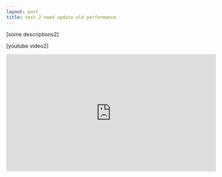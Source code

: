 ```yaml
---
layout: post
title: test 2 need update old performance
---
```


[some descriptions2]

[youtube video2]

<iframe width="560" height="315" src="https://www.youtube.com/embed/lAzQjr8mV48" title="YouTube video player" frameborder="0" allow="accelerometer; autoplay; clipboard-write; encrypted-media; gyroscope; picture-in-picture" allowfullscreen></iframe>


 &nbsp;
